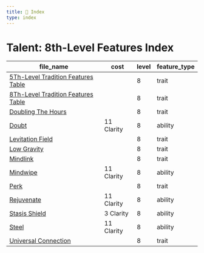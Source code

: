 ```yaml
---
title: 📑 Index
type: index
---
```


# Talent: 8th-Level Features Index

| file_name                                                                      | cost       | level | feature_type |
| ------------------------------------------------------------------------------ | ---------- | ----- | ------------ |
| [5Th-Level Tradition Features Table](5Th-Level%20Tradition%20Features%20Table) |            | 8     | trait        |
| [8Th-Level Tradition Features Table](8Th-Level%20Tradition%20Features%20Table) |            | 8     | trait        |
| [Doubling The Hours](Doubling%20The%20Hours)                                   |            | 8     | trait        |
| [Doubt](Doubt)                                                                 | 11 Clarity | 8     | ability      |
| [Levitation Field](Levitation%20Field)                                         |            | 8     | trait        |
| [Low Gravity](Low%20Gravity)                                                   |            | 8     | trait        |
| [Mindlink](Mindlink)                                                           |            | 8     | trait        |
| [Mindwipe](Mindwipe)                                                           | 11 Clarity | 8     | ability      |
| [Perk](Perk)                                                                   |            | 8     | trait        |
| [Rejuvenate](Rejuvenate)                                                       | 11 Clarity | 8     | ability      |
| [Stasis Shield](Stasis%20Shield)                                               | 3 Clarity  | 8     | ability      |
| [Steel](Steel)                                                                 | 11 Clarity | 8     | ability      |
| [Universal Connection](Universal%20Connection)                                 |            | 8     | trait        |
